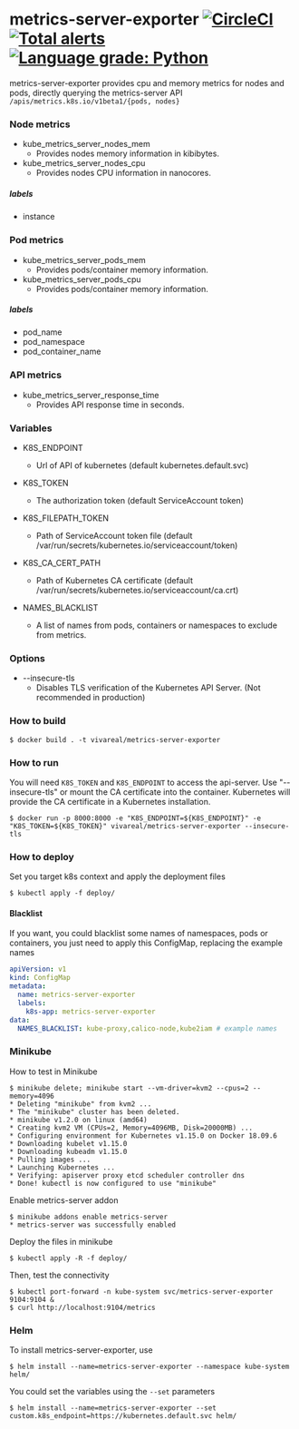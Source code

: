 # metrics-server-exporter [![CircleCI](https://circleci.com/gh/grupozap/metrics-server-exporter.svg?style=svg)](https://circleci.com/gh/grupozap/metrics-server-exporter) [![Total alerts](https://img.shields.io/lgtm/alerts/g/grupozap/metrics-server-exporter.svg?logo=lgtm&logoWidth=18)](https://lgtm.com/projects/g/grupozap/metrics-server-exporter/alerts/) [![Language grade: Python](https://img.shields.io/lgtm/grade/python/g/grupozap/metrics-server-exporter.svg?logo=lgtm&logoWidth=18)](https://lgtm.com/projects/g/grupozap/metrics-server-exporter/context:python)

metrics-server-exporter provides cpu and memory metrics for nodes and pods, directly querying the metrics-server API `/apis/metrics.k8s.io/v1beta1/{pods, nodes}`

### Node metrics

* kube_metrics_server_nodes_mem
	* Provides nodes memory information in kibibytes.
* kube_metrics_server_nodes_cpu
	* Provides nodes CPU information in nanocores.

##### labels

* instance

### Pod metrics

* kube_metrics_server_pods_mem
	* Provides pods/container memory information.
* kube_metrics_server_pods_cpu
	* Provides pods/container memory information.

##### labels

* pod_name
* pod_namespace
* pod_container_name

### API metrics

* kube_metrics_server_response_time
	* Provides API response time in seconds.

### Variables

  * K8S_ENDPOINT
    * Url of API of kubernetes (default kubernetes.default.svc)

  * K8S_TOKEN
    * The authorization token (default ServiceAccount token)

  * K8S_FILEPATH_TOKEN
    * Path of ServiceAccount token file (default /var/run/secrets/kubernetes.io/serviceaccount/token)

  * K8S_CA_CERT_PATH
    * Path of Kubernetes CA certificate (default /var/run/secrets/kubernetes.io/serviceaccount/ca.crt)

  * NAMES_BLACKLIST
    * A list of names from pods, containers or namespaces to exclude from metrics.

### Options

  * --insecure-tls
    * Disables TLS verification of the Kubernetes API Server.  (Not recommended in production)

### How to build

    $ docker build . -t vivareal/metrics-server-exporter

### How to run

You will need `K8S_TOKEN` and `K8S_ENDPOINT` to access the api-server.  Use "--insecure-tls" or mount the CA certificate into the container.  Kubernetes will provide the CA certificate in a Kubernetes installation.

    $ docker run -p 8000:8000 -e "K8S_ENDPOINT=${K8S_ENDPOINT}" -e "K8S_TOKEN=${K8S_TOKEN}" vivareal/metrics-server-exporter --insecure-tls

### How to deploy

Set you target k8s context and apply the deployment files

    $ kubectl apply -f deploy/

#### Blacklist

If you want, you could blacklist some names of namespaces, pods or containers, you just need to apply this ConfigMap, replacing the example names

```yaml
apiVersion: v1
kind: ConfigMap
metadata:
  name: metrics-server-exporter
  labels:
    k8s-app: metrics-server-exporter
data:
  NAMES_BLACKLIST: kube-proxy,calico-node,kube2iam # example names
```

### Minikube

How to test in Minikube

	$ minikube delete; minikube start --vm-driver=kvm2 --cpus=2 --memory=4096
	* Deleting "minikube" from kvm2 ...
	* The "minikube" cluster has been deleted.
	* minikube v1.2.0 on linux (amd64)
	* Creating kvm2 VM (CPUs=2, Memory=4096MB, Disk=20000MB) ...
	* Configuring environment for Kubernetes v1.15.0 on Docker 18.09.6
	* Downloading kubelet v1.15.0
	* Downloading kubeadm v1.15.0
	* Pulling images ...
	* Launching Kubernetes ...
	* Verifying: apiserver proxy etcd scheduler controller dns
	* Done! kubectl is now configured to use "minikube"

Enable metrics-server addon

	$ minikube addons enable metrics-server
	* metrics-server was successfully enabled

Deploy the files in minikube

	$ kubectl apply -R -f deploy/

Then, test the connectivity

	$ kubectl port-forward -n kube-system svc/metrics-server-exporter 9104:9104 &
	$ curl http://localhost:9104/metrics

### Helm

To install metrics-server-exporter, use

	$ helm install --name=metrics-server-exporter --namespace kube-system helm/

You could set the variables using the `--set` parameters

	$ helm install --name=metrics-server-exporter --set custom.k8s_endpoint=https://kubernetes.default.svc helm/
